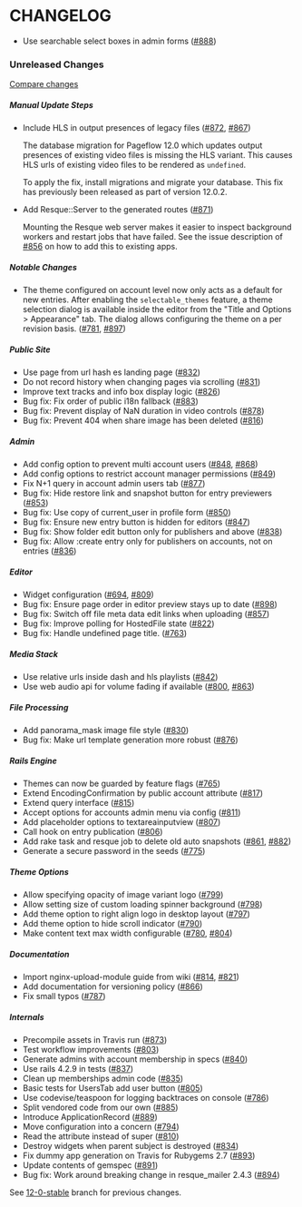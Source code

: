# CHANGELOG



- Use searchable select boxes in admin forms
  ([#888](https://github.com/codevise/pageflow/pull/888))

### Unreleased Changes

[Compare changes](https://github.com/codevise/pageflow/compare/12-0-stable...master)

##### Manual Update Steps

- Include HLS in output presences of legacy files
  ([#872](https://github.com/codevise/pageflow/pull/872),
   [#867](https://github.com/codevise/pageflow/pull/867))

  The database migration for Pageflow 12.0 which updates output
  presences of existing video files is missing the HLS variant. This
  causes HLS urls of existing video files to be rendered as
  `undefined`.

  To apply the fix, install migrations and migrate your database. This
  fix has previously been released as part of version 12.0.2.

- Add Resque::Server to the generated routes
  ([#871](https://github.com/codevise/pageflow/pull/871))

  Mounting the Resque web server makes it easier to inspect background
  workers and restart jobs that have failed. See the issue description
  of [#856](https://github.com/codevise/pageflow/issues/856) on how to
  add this to existing apps.

##### Notable Changes

- The theme configured on account level now only acts as a default for
  new entries. After enabling the `selectable_themes` feature, a theme
  selection dialog is available inside the editor from the "Title and
  Options > Appearance" tab. The dialog allows configuring the theme
  on a per revision basis.
  ([#781](https://github.com/codevise/pageflow/pull/781),
   [#897](https://github.com/codevise/pageflow/pull/897))

##### Public Site

- Use page from url hash es landing page
  ([#832](https://github.com/codevise/pageflow/pull/832))
- Do not record history when changing pages via scrolling
  ([#831](https://github.com/codevise/pageflow/pull/831))
- Improve text tracks and info box display logic
  ([#826](https://github.com/codevise/pageflow/pull/826))
- Bug fix: Fix order of public i18n fallback
  ([#883](https://github.com/codevise/pageflow/pull/883))
- Bug fix: Prevent display of NaN duration in video controls
  ([#878](https://github.com/codevise/pageflow/pull/878))
- Bug fix: Prevent 404 when share image has been deleted
  ([#816](https://github.com/codevise/pageflow/pull/816))

##### Admin

- Add config option to prevent multi account users
  ([#848](https://github.com/codevise/pageflow/pull/848),
   [#868](https://github.com/codevise/pageflow/pull/868))
- Add config options to restrict account manager permissions
  ([#849](https://github.com/codevise/pageflow/pull/849))
- Fix N+1 query in account admin users tab
  ([#877](https://github.com/codevise/pageflow/pull/877))
- Bug fix: Hide restore link and snapshot button for entry previewers
  ([#853](https://github.com/codevise/pageflow/pull/853))
- Bug fix: Use copy of current_user in profile form
  ([#850](https://github.com/codevise/pageflow/pull/850))
- Bug fix: Ensure new entry button is hidden for editors
  ([#847](https://github.com/codevise/pageflow/pull/847))
- Bug fix: Show folder edit button only for publishers and above
  ([#838](https://github.com/codevise/pageflow/pull/838))
- Bug fix: Allow :create entry only for publishers on accounts, not on entries
  ([#836](https://github.com/codevise/pageflow/pull/836))

##### Editor

- Widget configuration
  ([#694](https://github.com/codevise/pageflow/pull/694),
   [#809](https://github.com/codevise/pageflow/pull/809))
- Bug fix: Ensure page order in editor preview stays up to date
  ([#898](https://github.com/codevise/pageflow/pull/898))
- Bug fix: Switch off file meta data edit links when uploading
  ([#857](https://github.com/codevise/pageflow/pull/857))
- Bug fix: Improve polling for HostedFile state
  ([#822](https://github.com/codevise/pageflow/pull/822))
- Bug fix: Handle undefined page title.
  ([#763](https://github.com/codevise/pageflow/pull/763))

##### Media Stack

- Use relative urls inside dash and hls playlists
  ([#842](https://github.com/codevise/pageflow/pull/842))
- Use web audio api for volume fading if available
  ([#800](https://github.com/codevise/pageflow/pull/800),
   [#863](https://github.com/codevise/pageflow/pull/863))

##### File Processing

- Add panorama_mask image file style
  ([#830](https://github.com/codevise/pageflow/pull/830))
- Bug fix: Make url template generation more robust
  ([#876](https://github.com/codevise/pageflow/pull/876))

##### Rails Engine

- Themes can now be guarded by feature flags
  ([#765](https://github.com/codevise/pageflow/pull/765))
- Extend EncodingConfirmation by public account attribute
  ([#817](https://github.com/codevise/pageflow/pull/817))
- Extend query interface
  ([#815](https://github.com/codevise/pageflow/pull/815))
- Accept options for accounts admin menu via config
  ([#811](https://github.com/codevise/pageflow/pull/811))
- Add placeholder options to textareainputview
  ([#807](https://github.com/codevise/pageflow/pull/807))
- Call hook on entry publication
  ([#806](https://github.com/codevise/pageflow/pull/806))
- Add rake task and resque job to delete old auto snapshots
  ([#861](https://github.com/codevise/pageflow/pull/861),
   [#882](https://github.com/codevise/pageflow/pull/882))
- Generate a secure password in the seeds
  ([#775](https://github.com/codevise/pageflow/pull/775))

##### Theme Options

- Allow specifying opacity of image variant logo
  ([#799](https://github.com/codevise/pageflow/pull/799))
- Allow setting size of custom loading spinner background
  ([#798](https://github.com/codevise/pageflow/pull/798))
- Add theme option to right align logo in desktop layout
  ([#797](https://github.com/codevise/pageflow/pull/797))
- Add theme option to hide scroll indicator
  ([#790](https://github.com/codevise/pageflow/pull/790))
- Make content text max width configurable
  ([#780](https://github.com/codevise/pageflow/pull/780),
   [#804](https://github.com/codevise/pageflow/pull/804))

##### Documentation

- Import nginx-upload-module guide from wiki
  ([#814](https://github.com/codevise/pageflow/pull/814),
   [#821](https://github.com/codevise/pageflow/pull/821))
- Add documentation for versioning policy
  ([#866](https://github.com/codevise/pageflow/pull/866))
- Fix small typos
  ([#787](https://github.com/codevise/pageflow/pull/787))

##### Internals

- Precompile assets in Travis run
  ([#873](https://github.com/codevise/pageflow/pull/873))
- Test workflow improvements
  ([#803](https://github.com/codevise/pageflow/pull/803))
- Generate admins with account membership in specs
  ([#840](https://github.com/codevise/pageflow/pull/840))
- Use rails 4.2.9 in tests
  ([#837](https://github.com/codevise/pageflow/pull/837))
- Clean up memberships admin code
  ([#835](https://github.com/codevise/pageflow/pull/835))
- Basic tests for UsersTab add user button
  ([#805](https://github.com/codevise/pageflow/pull/805))
- Use codevise/teaspoon for logging backtraces on console
  ([#786](https://github.com/codevise/pageflow/pull/786))
- Split vendored code from our own
  ([#885](https://github.com/codevise/pageflow/pull/885))
- Introduce ApplicationRecord
  ([#889](https://github.com/codevise/pageflow/pull/889))
- Move configuration into a concern
  ([#794](https://github.com/codevise/pageflow/pull/794))
- Read the attribute instead of super
  ([#810](https://github.com/codevise/pageflow/pull/810))
- Destroy widgets when parent subject is destroyed
  ([#834](https://github.com/codevise/pageflow/pull/834))
- Fix dummy app generation on Travis for Rubygems 2.7
  ([#893](https://github.com/codevise/pageflow/pull/893))
- Update contents of gemspec
  ([#891](https://github.com/codevise/pageflow/pull/891))
- Bug fix: Work around breaking change in resque_mailer 2.4.3
  ([#894](https://github.com/codevise/pageflow/pull/894))

See
[12-0-stable](https://github.com/codevise/pageflow/blob/12-0-stable/CHANGELOG.md)
branch for previous changes.
